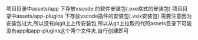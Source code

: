 

 项目目录中assets/app 下存放vscode 的软件安装包(.exe格式的安装包)
 项目目录中assets/app-plugins 下存放vscode插件的安装包(.vsix安装包)
 需要注意因为安装包过大,所以没有向git上上传安装包,所以从git上拉取的代码assets目录下可能没有app和app-plugins这个两个文件夹,自行创建即可

